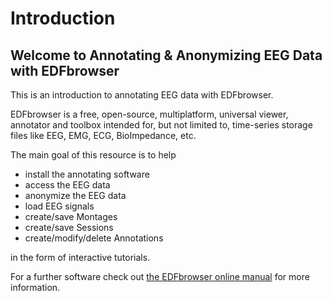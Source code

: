 # Introduction

## Welcome to Annotating & Anonymizing EEG Data with EDFbrowser

This is an introduction to annotating EEG data with EDFbrowser.

EDFbrowser is a free, open-source, multiplatform, universal viewer, annotator and toolbox intended for, but not limited to, time-series storage files
like EEG, EMG, ECG, BioImpedance, etc.

The main goal of this resource is to help 
- install the annotating software
- access the EEG data
- anonymize the EEG data
- load EEG signals
- create/save Montages
- create/save Sessions
- create/modify/delete Annotations

in the form of interactive tutorials.

For a further software check out [the EDFbrowser online manual](https://www.teuniz.net/edfbrowser/EDFbrowser%20manual.html#Annotation_editor) for more information.


```{tableofcontents}
```
